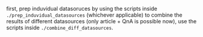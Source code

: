 first, prep induvidual datasoruces by using the scripts inside `./prep_induvidual_datasources` (whichever applicable)
to combine the results of different datasources (only article + QnA is possible now), use the scripts inside `./combine_diff_datasources`.